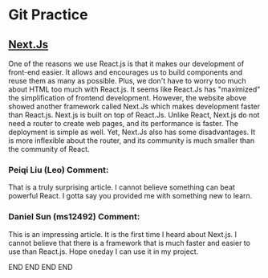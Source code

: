 # Git Practice

## [Next.Js](https://www.ideamotive.co/blog/nextjs-vs-react-which-javascript-framework-is-better-for-your-front-end)

One of the reasons we use React.js is that it makes our development of front-end easier. It allows and encourages us to build components and reuse them as many as possible. Plus, we don't have to worry too much about HTML too much with React.js. It seems like React.Js has "maximized" the simplification of frontend development. However, the website above showed another framework called Next.Js which makes development faster than React.js. Next.js is built on top of React.Js. Unlike React, Next.js do not need a router to create web pages, and its performance is faster. The deployment is simple as well. Yet, Next.Js also has some disadvantages. It is more inflexible about the router, and its community is much smaller than the community of React.

### Peiqi Liu (Leo) Comment:

That is a truly surprising article. I cannot believe something can beat powerful React. I gotta say you provided me with something new to learn.

### Daniel Sun (ms12492) Comment:

This is an impressing article. It is the first time I heard about Next.js. I cannot believe that there is a framework that is much faster and easier to use than React.js. Hope oneday I can use it in my project.

END END END END

